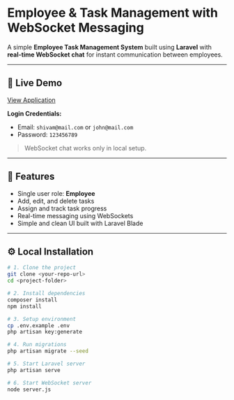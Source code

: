# Employee & Task Management with WebSocket Messaging

A simple **Employee Task Management System** built using **Laravel** with **real-time WebSocket chat** for instant communication between employees.

---

## 🔗 Live Demo
[View Application](https://cyan-goldfinch-221104.hostingersite.com/home)

**Login Credentials:**
- Email: `shivam@mail.com`  or `john@mail.com`
- Password: `123456789`

> WebSocket chat works only in local setup.

---

## 🧩 Features
- Single user role: **Employee**
- Add, edit, and delete tasks  
- Assign and track task progress  
- Real-time messaging using WebSockets  
- Simple and clean UI built with Laravel Blade

---

## ⚙️ Local Installation

```bash
# 1. Clone the project
git clone <your-repo-url>
cd <project-folder>

# 2. Install dependencies
composer install
npm install

# 3. Setup environment
cp .env.example .env
php artisan key:generate

# 4. Run migrations
php artisan migrate --seed

# 5. Start Laravel server
php artisan serve

# 6. Start WebSocket server
node server.js
